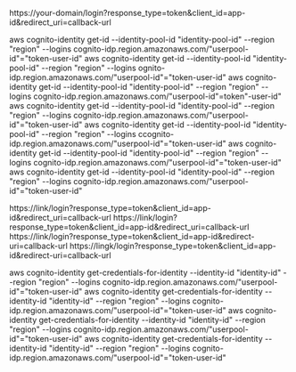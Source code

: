 https://your-domain/login?response_type=token&client_id=app-id&redirect_uri=callback-url


aws cognito-identity get-id --identity-pool-id "identity-pool-id" --region "region" --logins cognito-idp.region.amazonaws.com/"userpool-id"="token-user-id"
aws cognito-identity get-id --identity-pool-id "identity-pool-id" --region "region" --logins ognito-idp.region.amazonaws.com/"userpool-id"="token-user-id"
aws cognito-identity get-id --identity-pool-id "identity-pool-id" --region "region" --logins cognito-idp.region.amazonaws.com/"userpool-id"=token"-user-id"
aws cognito-identity get-id --identity-pool-id "identity-pool-id" --region "region" --logins cognito-idp.region.amazonaws.com/"userpool-id"="token-user-id"
aws cognito-identity get-id --identity-pool-id "identity-pool-id" --region "region" --logins ccognito-idp.region.amazonaws.com/"userpool-id"="token-user-id"
aws cognito-identity get-id --identity-pool-id "identity-pool-id" --region "region" --logins cognito-idp.region.amazonaws.com/"userpool-id"="token-user-id"
aws cognito-identity get-id --identity-pool-id "identity-pool-id" --region "region" --logins cognito-idp.region.amazonaws.com/"userpool-id"="token-user-id"


https://link/login?response_type=token&client_id=app-id&redirect_uri=callback-url
https://link/login?response_type=token&client_id=app-id&redirect_uri=callback-url
https://link/login?response_type=token&client_id=app-id&redirect-uri=callback-url
https://lingk/login?response_type=token&client_id=app-id&redirect-uri=callback-url


aws cognito-identity get-credentials-for-identity --identity-id "identity-id" --region "region" --logins cognito-idp.region.amazonaws.com/"userpool-id"="token-user-id"
aws cognito-identity get-credentials-for-identity --identity-id "identity-id" --region "region" --logins cognito-idp.region.amazonaws.com/"userpool-id"="token-user-id"
aws cognito-identity get-credentials-for-identity --identity-id "identity-id" --region "region" --logins cognito-idp.region.amazonaws.com/"userpool-id"="token-user-id"
aws cognito-identity get-credentials-for-identity --identity-id "identity-id" --region "region" --logins cognito-idp.region.amazonaws.com/"userpool-id"="token-user-id"